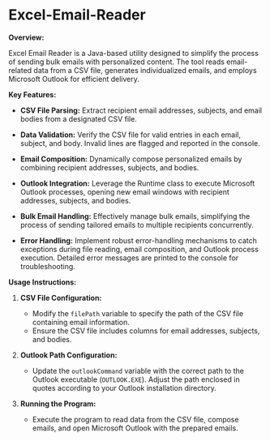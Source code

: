 # Excel-Email-Reader

**Overview:**

Excel Email Reader is a Java-based utility designed to simplify the process of sending bulk emails with personalized content. The tool reads email-related data from a CSV file, generates individualized emails, and employs Microsoft Outlook for efficient delivery.

**Key Features:**

- **CSV File Parsing:** Extract recipient email addresses, subjects, and email bodies from a designated CSV file.
  
- **Data Validation:** Verify the CSV file for valid entries in each email, subject, and body. Invalid lines are flagged and reported in the console.

- **Email Composition:** Dynamically compose personalized emails by combining recipient addresses, subjects, and bodies.

- **Outlook Integration:** Leverage the Runtime class to execute Microsoft Outlook processes, opening new email windows with recipient addresses, subjects, and bodies.

- **Bulk Email Handling:** Effectively manage bulk emails, simplifying the process of sending tailored emails to multiple recipients concurrently.

- **Error Handling:** Implement robust error-handling mechanisms to catch exceptions during file reading, email composition, and Outlook process execution. Detailed error messages are printed to the console for troubleshooting.

**Usage Instructions:**

1. **CSV File Configuration:**
   - Modify the `filePath` variable to specify the path of the CSV file containing email information.
   - Ensure the CSV file includes columns for email addresses, subjects, and bodies.

2. **Outlook Path Configuration:**
   - Update the `outlookCommand` variable with the correct path to the Outlook executable (`OUTLOOK.EXE`). Adjust the path enclosed in quotes according to your Outlook installation directory.

3. **Running the Program:**
   - Execute the program to read data from the CSV file, compose emails, and open Microsoft Outlook with the prepared emails.


